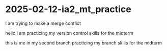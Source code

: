 # 2025-02-12-ia2_mt_practice

I am trying to make a merge conflict

hello i am practicing my version control skills for the midterm 

this is me in my second branch practicing my branch skills for the midterm